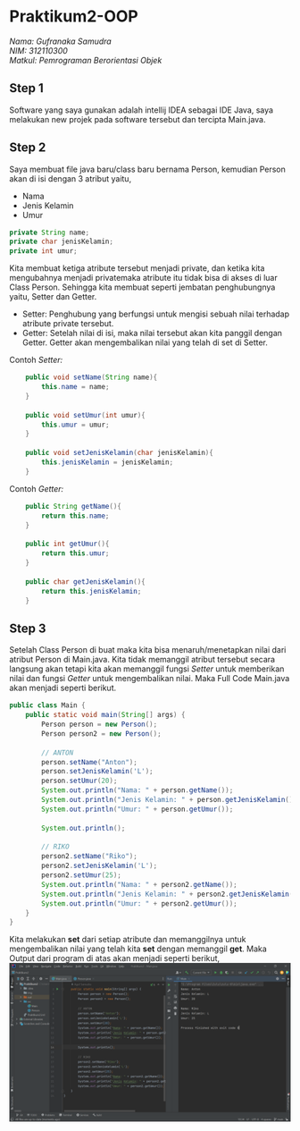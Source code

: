 # Praktikum2-OOP

*Nama: Gufranaka Samudra*</br>
*NIM: 312110300*</br>
*Matkul: Pemrograman Berorientasi Objek*</br>

## Step 1
Software yang saya gunakan adalah intellij IDEA sebagai IDE Java, saya melakukan new projek pada software tersebut dan tercipta Main.java.

## Step 2
Saya membuat file java baru/class baru bernama Person, kemudian Person akan di isi dengan 3 atribut yaitu,
- Nama
- Jenis Kelamin
- Umur

```java
private String name;
private char jenisKelamin;
private int umur;
```

Kita membuat ketiga atribute tersebut menjadi private, dan ketika kita mengubahnya menjadi privatemaka atribute itu tidak bisa di akses di luar Class Person. Sehingga kita membuat seperti jembatan penghubungnya yaitu, Setter dan Getter.

- Setter: Penghubung yang berfungsi untuk mengisi sebuah nilai terhadap atribute private tersebut.
- Getter: Setelah nilai di isi, maka nilai tersebut akan kita panggil dengan Getter. Getter akan mengembalikan nilai yang telah di set di Setter.

Contoh *Setter:*</br>
```java
    public void setName(String name){
        this.name = name;
    }

    public void setUmur(int umur){
        this.umur = umur;
    }

    public void setJenisKelamin(char jenisKelamin){
        this.jenisKelamin = jenisKelamin;
    }
```

Contoh *Getter:*</br>
```java
    public String getName(){
        return this.name;
    }

    public int getUmur(){
        return this.umur;
    }

    public char getJenisKelamin(){
        return this.jenisKelamin;
    }
```

## Step 3

Setelah Class Person di buat maka kita bisa menaruh/menetapkan nilai dari atribut Person di Main.java. Kita tidak memanggil atribut tersebut secara langsung akan tetapi kita akan memanggil fungsi *Setter* untuk memberikan nilai dan fungsi *Getter* untuk mengembalikan nilai. Maka Full Code Main.java akan menjadi seperti berikut.

```java
public class Main {
    public static void main(String[] args) {
        Person person = new Person();
        Person person2 = new Person();

        // ANTON
        person.setName("Anton");
        person.setJenisKelamin('L');
        person.setUmur(20);
        System.out.println("Nama: " + person.getName());
        System.out.println("Jenis Kelamin: " + person.getJenisKelamin());
        System.out.println("Umur: " + person.getUmur());

        System.out.println();

        // RIKO
        person2.setName("Riko");
        person2.setJenisKelamin('L');
        person2.setUmur(25);
        System.out.println("Nama: " + person2.getName());
        System.out.println("Jenis Kelamin: " + person2.getJenisKelamin());
        System.out.println("Umur: " + person2.getUmur());
    }
}
```

Kita melakukan **set** dari setiap atribute dan memanggilnya untuk mengembalikan nilai yang telah kita **set** dengan memanggil **get**. Maka Output dari program di atas akan menjadi seperti berikut,</br>
![Code](https://raw.githubusercontent.com/AgufSamudra/Praktikum2-OOP/main/img/Screenshot%20(8).png)
